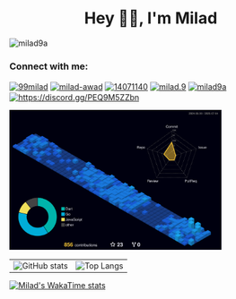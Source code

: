 <h1 align="center">Hey 👋🏼, I'm Milad</h1>

<p align="left"> <img src="https://komarev.com/ghpvc/?username=milad9a&label=Profile%20views&color=0e75b6&style=flat" alt="milad9a" /> </p>

<h3 align="left">Connect with me:</h3>
<p align="left">
<a href="https://x.com/99milad" target="blank"><img align="center" src="https://upload.wikimedia.org/wikipedia/commons/c/ce/X_logo_2023.svg" alt="99milad" height="30" width="40" /></a>
<a href="https://linkedin.com/in/milad-awad" target="blank"><img align="center" src="https://raw.githubusercontent.com/rahuldkjain/github-profile-readme-generator/master/src/images/icons/Social/linked-in-alt.svg" alt="milad-awad" height="30" width="40" /></a>
<a href="https://stackoverflow.com/users/14071140" target="blank"><img align="center" src="https://raw.githubusercontent.com/rahuldkjain/github-profile-readme-generator/master/src/images/icons/Social/stack-overflow.svg" alt="14071140" height="30" width="40" /></a>
<a href="https://codeforces.com/profile/milad.9" target="blank"><img align="center" src="https://raw.githubusercontent.com/rahuldkjain/github-profile-readme-generator/master/src/images/icons/Social/codeforces.svg" alt="milad.9" height="30" width="40" /></a>
<a href="https://www.leetcode.com/milad9a" target="blank"><img align="center" src="https://raw.githubusercontent.com/rahuldkjain/github-profile-readme-generator/master/src/images/icons/Social/leet-code.svg" alt="milad9a" height="30" width="40" /></a>
<a href="https://discord.gg/https://discord.gg/PEQ9M5ZZbn" target="blank"><img align="center" src="https://raw.githubusercontent.com/rahuldkjain/github-profile-readme-generator/master/src/images/icons/Social/discord.svg" alt="https://discord.gg/PEQ9M5ZZbn" height="30" width="40" /></a>
</p>

<p align="left">
  <img src="./profile-3d-contrib/profile-night-view.svg" width="75%" />
</p>

<table>
  <tr>
    <td>
      <img src="https://github-readme-stats.vercel.app/api?username=milad9a&show_icons=true&theme=transparent&hide_border=true&border_radius=0" alt="GitHub stats" />
    </td>
    <td>
      <img src="https://github-readme-stats.vercel.app/api/top-langs/?username=milad9a&layout=compact&theme=transparent&hide_border=true&border_radius=0" alt="Top Langs" />
    </td>
  </tr>
</table>

<p>
  <a href="https://github.com/shussan/github-readme-stats">
    <img src="https://github-readme-stats.vercel.app/api/wakatime?username=shussan&theme=transparent&layout=compact" alt="Milad's WakaTime stats" />
  </a>
</p>

